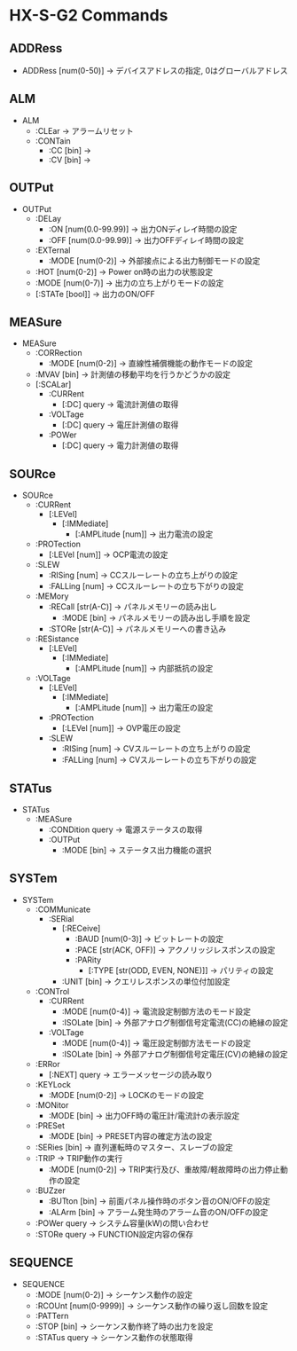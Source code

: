 # HX-S-G2 Commands

## ADDRess

- ADDRess [num(0-50)] -> デバイスアドレスの指定, 0はグローバルアドレス

## ALM

- ALM
  - :CLEar -> アラームリセット
  - :CONTain
    - :CC [bin] -> 
    - :CV [bin] -> 

## OUTPut

- OUTPut
  - :DELay
    - :ON [num(0.0-99.99)] -> 出力ONディレイ時間の設定
    - :OFF [num(0.0-99.99)] -> 出力OFFディレイ時間の設定
  - :EXTernal
    - :MODE [num(0-2)] -> 外部接点による出力制御モードの設定
  - :HOT [num(0-2)] -> Power on時の出力の状態設定
  - :MODE [num(0-7)] -> 出力の立ち上がりモードの設定
  - [:STATe [bool]] -> 出力のON/OFF

## MEASure

- MEASure
  - :CORRection
    - :MODE [num(0-2)] -> 直線性補償機能の動作モードの設定
  - :MVAV [bin] -> 計測値の移動平均を行うかどうかの設定
  - [:SCALar]
    - :CURRent
      - [:DC] query -> 電流計測値の取得
    - :VOLTage
      - [:DC] query -> 電圧計測値の取得
    - :POWer
      - [:DC] query -> 電力計測値の取得

## SOURce

- SOURce
  - :CURRent
    - [:LEVel]
      - [:IMMediate]
        - [:AMPLitude [num]] -> 出力電流の設定
  - :PROTection
    - [:LEVel [num]] -> OCP電流の設定
  - :SLEW
    - :RISing [num] -> CCスルーレートの立ち上がりの設定
    - :FALLing [num] -> CCスルーレートの立ち下がりの設定
  - :MEMory
    - :RECall [str(A-C)] -> パネルメモリーの読み出し
      - :MODE [bin] -> パネルメモリーの読み出し手順を設定
    - :STORe [str(A-C)] -> パネルメモリーへの書き込み
  - :RESistance
    - [:LEVel]
      - [:IMMediate]
        - [:AMPLitude [num]] -> 内部抵抗の設定
  - :VOLTage
    - [:LEVel]
      - [:IMMediate]
        - [:AMPLitude [num]] -> 出力電圧の設定
    - :PROTection
      - [:LEVel [num]] -> OVP電圧の設定
    - :SLEW
      - :RISing [num] -> CVスルーレートの立ち上がりの設定
      - :FALLing [num] -> CVスルーレートの立ち下がりの設定

## STATus

- STATus
  - :MEASure
    - :CONDition query -> 電源ステータスの取得
    - :OUTPut 
      - :MODE [bin] -> ステータス出力機能の選択

## SYSTem

- SYSTem
  - :COMMunicate
    - :SERial
      - [:RECeive]
        - :BAUD [num(0-3)] -> ビットレートの設定
        - :PACE [str(ACK, OFF)] -> アクノリッジレスポンスの設定
        - :PARity
          - [:TYPE [str(ODD, EVEN, NONE)]] -> パリティの設定
      - :UNIT [bin] -> クエリレスポンスの単位付加設定
  - :CONTrol
    - :CURRent
      - :MODE [num(0-4)] -> 電流設定制御方法のモード設定
      - :ISOLate [bin] -> 外部アナログ制御信号定電流(CC)の絶縁の設定
    - :VOLTage
      - :MODE [num(0-4)] -> 電圧設定制御方法モードの設定
      - :ISOLate [bin] -> 外部アナログ制御信号定電圧(CV)の絶縁の設定
  - :ERRor
    - [:NEXT] query -> エラーメッセージの読み取り
  - :KEYLock
    - :MODE [num(0-2)] -> LOCKのモードの設定
  - :MONitor
    - :MODE [bin] -> 出力OFF時の電圧計/電流計の表示設定
  - :PRESet
    - :MODE [bin] -> PRESET内容の確定方法の設定
  - :SERies [bin] -> 直列運転時のマスター、スレーブの設定
  - :TRIP -> TRIP動作の実行
    - :MODE [num(0-2)] -> TRIP実行及び、重故障/軽故障時の出力停止動作の設定
  - :BUZzer
    - :BUTton [bin] -> 前面パネル操作時のボタン音のON/OFFの設定
    - :ALArm [bin] -> アラーム発生時のアラーム音のON/OFFの設定
  - :POWer query -> システム容量(kW)の問い合わせ
  - :STORe query -> FUNCTION設定内容の保存

## SEQUENCE

- SEQUENCE
  - :MODE [num(0-2)] -> シーケンス動作の設定
  - :RCOUnt [num(0-9999)] -> シーケンス動作の繰り返し回数を設定
  - :PATTern 
  - :STOP [bin] -> シーケンス動作終了時の出力を設定
  - :STATus query -> シーケンス動作の状態取得